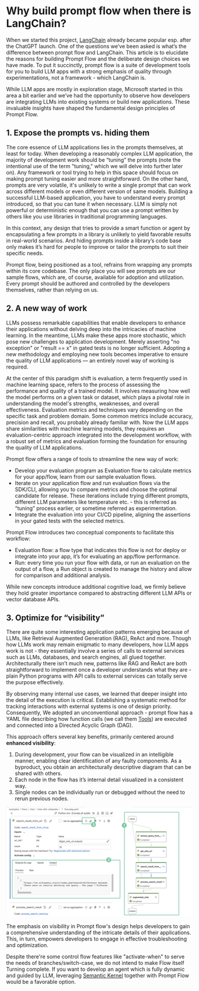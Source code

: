 # Why build prompt flow when there is LangChain?

When we started this project, [LangChain](https://www.langchain.com/) already became popular esp. after the ChatGPT launch. One of the questions we’ve been asked is what’s the difference between prompt flow and LangChain. This article is to elucidate the reasons for building Prompt Flow and the deliberate design choices we have made. To put it succinctly, prompt flow is a suite of development tools for you to build LLM apps with a strong emphasis of quality through experimentations, not a framework - which LangChain is.

While LLM apps are mostly in exploration stage, Microsoft started in this area a bit earlier and we’ve had the opportunity to observe how developers are integrating LLMs into existing systems or build new applications. These invaluable insights have shaped the fundamental design principles of Prompt Flow. 

## 1. Expose the prompts vs. hiding them

The core essence of LLM applications lies in the prompts themselves, at least for today. When developing a reasonably complex LLM application, the majority of development work should be “tuning” the prompts (note the intentional use of the term "tuning," which we will delve into further later on). Any framework or tool trying to help in this space should focus on making prompt tuning easier and more straightforward. On the other hand, prompts are very volatile, it's unlikely to write a single prompt that can work across different models or even different version of same models. Building a successful LLM-based application, you have to understand every prompt introduced, so that you can tune it when necessary. LLM is simply not powerful or deterministic enough that you can use a prompt written by others like you use libraries in traditional programming languages.

In this context, any design that tries to provide a smart function or agent by encapsulating a few prompts in a library is unlikely to yield favorable results in real-world scenarios. And hiding prompts inside a library’s code base only makes it’s hard for people to improve or tailor the prompts to suit their specific needs.

Prompt flow, being positioned as a tool, refrains from wrapping any prompts within its core codebase. The only place you will see prompts are our sample flows, which are, of course, available for adoption and utilization. Every prompt should be authored and controlled by the developers themselves, rather than relying on us.

## 2. A new way of work

LLMs possess remarkable capabilities that enable developers to enhance their applications without delving deep into the intricacies of machine learning. In the meantime, LLMs make these apps more stochastic, which pose new challenges to application development. Merely asserting "no exception" or "result == x" in gated tests is no longer sufficient. Adopting a new methodology and employing new tools becomes imperative to ensure the quality of LLM applications — an entirely novel way of working is required.

At the center of this paradigm shift is evaluation, a term frequently used in machine learning space, refers to the process of assessing the performance and quality of a trained model. It involves measuring how well the model performs on a given task or dataset, which plays a pivotal role in understanding the model's strengths, weaknesses, and overall effectiveness. Evaluation metrics and techniques vary depending on the specific task and problem domain. Some common metrics include accuracy, precision and recall, you probably already familiar with. Now the LLM apps share similarities with machine learning models, they requires an evaluation-centric approach integrated into the development workflow, with a robust set of metrics and evaluation forming the foundation for ensuring the quality of LLM applications.

Prompt flow offers a range of tools to streamline the new way of work:

* Develop your evaluation program as Evaluation flow to calculate metrics for your app/flow, learn from our sample evaluation flows.
* Iterate on your application flow and run evaluation flows via the SDK/CLI, allowing you to compare metrics and choose the optimal candidate for release. These iterations include trying different prompts, different LLM parameters like temperature etc. - this is referred as “tuning” process earlier, or sometime referred as experimentation.
* Integrate the evaluation into your CI/CD pipeline, aligning the assertions in your gated tests with the selected metrics.


Prompt Flow introduces two conceptual components to facilitate this workflow:

* Evaluation flow: a flow type that indicates this flow is not for deploy or integrate into your app, it’s for evaluating an app/flow performance.
* Run: every time you run your flow with data, or run an evaluation on the output of a flow, a Run object is created to manage the history and allow for comparison and additional analysis.

While new concepts introduce additional cognitive load, we firmly believe they hold greater importance compared to abstracting different LLM APIs or vector database APIs.

## 3. Optimize for “visibility”

There are quite some interesting application patterns emerging because of LLMs, like Retrieval Augmented Generation (RAG), ReAct and more. Though how LLMs work may remain enigmatic to many developers, how LLM apps work is not - they essentially involve a series of calls to external services such as LLMs, databases, and search engines, all glued together. Architecturally there isn’t much new, patterns like RAG and ReAct are both straightforward to implement once a developer understands what they are - plain Python programs with API calls to external services can totally serve the purpose effectively.

By observing many internal use cases, we learned that deeper insight into the detail of the execution is critical. Establishing a systematic method for tracking interactions with external systems is one of design priority. Consequently, We adopted an unconventional approach - prompt flow has a YAML file describing how function calls (we call them [Tools](../concepts/concept-tools.md)) are executed and connected into a Directed Acyclic Graph (DAG). 

This approach offers several key benefits, primarily centered around **enhanced visibility**:
1) During development, your flow can be visualized in an intelligible manner, enabling clear identification of any faulty components. As a byproduct, you obtain an architecturally descriptive diagram that can be shared with others.
2) Each node in the flow has it’s internal detail visualized in a consistent way.
3) Single nodes can be individually run or debugged without the need to rerun previous nodes.
</b>

![promptflow-dag](../media/promptflow-dag.png)

The emphasis on visibility in Prompt flow's design helps developers to gain a comprehensive understanding of the intricate details of their applications. This, in turn, empowers developers to engage in effective troubleshooting and optimization.

Despite there're some control flow features like "activate-when" to serve the needs of branches/switch-case, we do not intend to make Flow itself Turning complete. If you want to develop an agent which is fully dynamic and guided by LLM, leveraging [Semantic Kernel](https://github.com/microsoft/semantic-kernel) together with Prompt Flow would be a favorable option.
